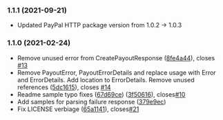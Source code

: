 ### 1.1.1 (2021-09-21)

* Updated PayPal HTTP package version from 1.0.2 -> 1.0.3

### 1.1.0 (2021-02-24)

*  Remove unused error from CreatePayoutResponse ([8fe4a44](https://github.com/paypal/Payouts-Java-SDK/commit/8fe4a44b3f89c8ee988d5ab89d7ebe4d6c7b72a0)), closes [#13](https://github.com/paypal/Payouts-Java-SDK/issues/13)
*  Remove PayoutError, PayoutErrorDetails and replace usage with Error and ErrorDetails. Add location to ErrorDetails. Remove unused references ([5dc1615](https://github.com/paypal/Payouts-Java-SDK/commit/5dc16150eebe1e4f261feed507b6941a568e1c22)), closes [#14](https://github.com/paypal/Payouts-Java-SDK/issues/14)
*  Readme sample typo fixes ([67d69ce](https://github.com/paypal/Payouts-Java-SDK/commit/67d69cef4650717c88dc1360d939e40fe680732a)) ([3f50616](https://github.com/paypal/Payouts-Java-SDK/commit/3f506167586fdcbaddc4fb10d00c4b78ea053d22)), closes[#10](https://github.com/paypal/Payouts-Java-SDK/issues/10)
*  Add samples for parsing failure response ([379e9ec](https://github.com/paypal/Payouts-Java-SDK/commit/379e9ec079110e8e756c853c1541690f52a44bd3))
*  Fix LICENSE verbiage ([65a1141](https://github.com/paypal/Payouts-Java-SDK/pull/20/commits/65a11411acd0b6e476f492ace411cf37bd677792)), closes[#21](https://github.com/paypal/Payouts-Java-SDK/issues/21)
